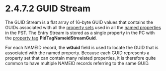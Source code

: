 <html dir="LTR" xmlns:mshelp="http://msdn.microsoft.com/mshelp" xmlns:ddue="http://ddue.schemas.microsoft.com/authoring/2003/5" xmlns:xlink="http://www.w3.org/1999/xlink" xmlns:tool="http://www.microsoft.com/tooltip">
    <head>
        <meta http-equiv="Content-Type" content="text/html; CHARSET=utf-8"></meta>
        <meta name="save" content="history"></meta>
        <title>2.4.7.2 GUID Stream</title>
        <xml>
            <mshelp:toctitle title="2.4.7.2 GUID Stream"></mshelp:toctitle>
            <mshelp:rltitle title="[MS-PST]: GUID Stream"></mshelp:rltitle>
            <mshelp:keyword index="A" term="0f67b30c-0891-44ef-9a80-24d43ba1b28c"></mshelp:keyword>
            <mshelp:attr name="DCSext.ContentType" value="open specification"></mshelp:attr>
            <mshelp:attr name="AssetID" value="0f67b30c-0891-44ef-9a80-24d43ba1b28c"></mshelp:attr>
            <mshelp:attr name="TopicType" value="kbRef"></mshelp:attr>
            <mshelp:attr name="DCSext.Title" value="[MS-PST]: GUID Stream" />
        </xml>
    </head>
    <body>
        <div id="header">
            <h1 class="heading">2.4.7.2 GUID Stream</h1>
        </div>
        <div id="mainSection">
            <div id="mainBody">
                <div id="allHistory" class="saveHistory"></div>
                <div id="sectionSection0" class="section" name="collapseableSection">
                    

<p>The GUID Stream is a flat array of 16-byte GUID values that
contains the GUIDs associated with all the <a href="08220cc9-69b1-4072-a2e7-2a0ff201d505.html#gt_dc3c2e4a-3b46-4284-973e-cc0e362a3264">property sets</a> used in all
the <a href="08220cc9-69b1-4072-a2e7-2a0ff201d505.html#gt_e6245def-e67d-4ab2-8c7d-04863b1c1063">named properties</a> in
the PST. The Entry Stream is stored as a single property in the PC with the <a href="08220cc9-69b1-4072-a2e7-2a0ff201d505.html#gt_550ffe03-4145-49d1-8370-a9906b00452c">property tag</a> <b>PidTagNameidStreamGuid</b>.</p>

<p>For each NAMEID record, the <b>wGuid</b> field is used to
locate the GUID that is associated with the named property. Because each GUID
represents a property set that can contain many related properties, it is
therefore quite common to have multiple NAMEID records referring to the same
GUID.</p>
                </div>
            </div>
        </div>
    </body>
</html>